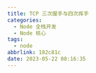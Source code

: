 ```yaml
---
title: TCP 三次握手与四次挥手
categories:
  - Node 全栈开发
  - Node 核心
tags:
  - node
abbrlink: 182c81c
date: 2023-05-22 08:16:35
---
```

